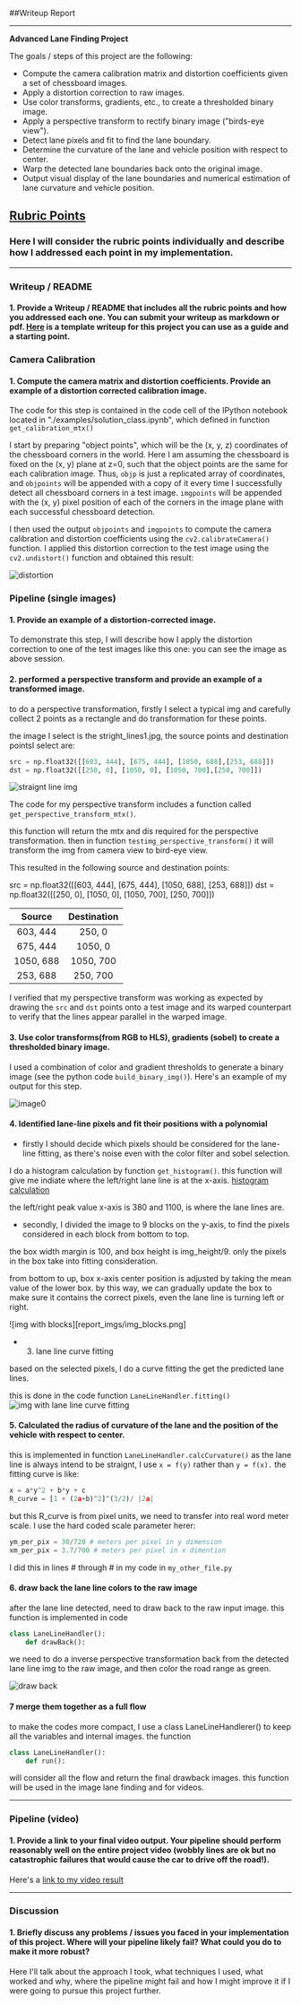 ##Writeup Report


---

**Advanced Lane Finding Project**

The goals / steps of this project are the following:

* Compute the camera calibration matrix and distortion coefficients given a set of chessboard images.
* Apply a distortion correction to raw images.
* Use color transforms, gradients, etc., to create a thresholded binary image.
* Apply a perspective transform to rectify binary image ("birds-eye view").
* Detect lane pixels and fit to find the lane boundary.
* Determine the curvature of the lane and vehicle position with respect to center.
* Warp the detected lane boundaries back onto the original image.
* Output visual display of the lane boundaries and numerical estimation of lane curvature and vehicle position.

[//]: # (Image References)

[image1]: ./examples/undistort_output.png "Undistorted"
[image2]: ./test_images/test1.jpg "Road Transformed"
[image3]: ./examples/binary_combo_example.jpg "Binary Example"
[image4]: ./examples/warped_straight_lines.jpg "Warp Example"
[image5]: ./examples/color_fit_lines.jpg "Fit Visual"
[image6]: ./examples/example_output.jpg "Output"
[video1]: ./project_video.mp4 "Video"

## [Rubric Points](https://review.udacity.com/#!/rubrics/571/view) 

### Here I will consider the rubric points individually and describe how I addressed each point in my implementation.  

---

### Writeup / README

#### 1. Provide a Writeup / README that includes all the rubric points and how you addressed each one.  You can submit your writeup as markdown or pdf.  [Here](https://github.com/udacity/CarND-Advanced-Lane-Lines/blob/master/writeup_template.md) is a template writeup for this project you can use as a guide and a starting point.  



### Camera Calibration

#### 1. Compute the camera matrix and distortion coefficients. Provide an example of a distortion corrected calibration image.

The code for this step is contained in the code cell of the IPython notebook located in "./examples/solution_class.ipynb", which defined in function `get_calibration_mtx()`


I start by preparing "object points", which will be the (x, y, z) coordinates of the chessboard corners in the world. Here I am assuming the chessboard is fixed on the (x, y) plane at z=0, such that the object points are the same for each calibration image.  Thus, `objp` is just a replicated array of coordinates, and `objpoints` will be appended with a copy of it every time I successfully detect all chessboard corners in a test image.  `imgpoints` will be appended with the (x, y) pixel position of each of the corners in the image plane with each successful chessboard detection.  

I then used the output `objpoints` and `imgpoints` to compute the camera calibration and distortion coefficients using the `cv2.calibrateCamera()` function.  I applied this distortion correction to the test image using the `cv2.undistort()` function and obtained this result: 

![distortion](./report_imgs/distortion_chessboard.png)


### Pipeline (single images)

#### 1. Provide an example of a distortion-corrected image.

To demonstrate this step, I will describe how I apply the distortion correction to one of the test images like this one:
you can see the image as above session.



#### 2.  performed a perspective transform and provide an example of a transformed image.

to do a perspective transformation, firstly I select a typical img and carefully collect 2 points as a rectangle and do transformation for these points.

the image I select is the stright_lines1.jpg, the source points and destination pointsI select are: 
```python
src = np.float32([[603, 444], [675, 444], [1050, 688],[253, 688]])
dst = np.float32([[250, 0], [1050, 0], [1050, 700],[250, 700]])
```

![straignt line img](./report_imgs/straignt_line.png)

The code for my perspective transform includes a function called `get_perspective_transform_mtx()`.

this function will return the mtx and dis required for the perspective transformation.
then in function `testimg_perspective_transform()`
it will transform the img from camera view to bird-eye view.

This resulted in the following source and destination points:

src = np.float32([[603, 444], [675, 444], [1050, 688], [253, 688]])
dst = np.float32([[250, 0], [1050, 0], [1050, 700], [250, 700]])

| Source        | Destination   | 
|:-------------:|:-------------:| 
| 603, 444      | 250, 0        | 
| 675, 444      | 1050, 0      |
| 1050, 688     | 1050, 700      |
| 253, 688      | 250, 700        |

I verified that my perspective transform was working as expected by drawing the `src` and `dst` points onto a test image and its warped counterpart to verify that the lines appear parallel in the warped image.


#### 3. Use color transforms(from RGB to HLS), gradients (sobel) to create a thresholded binary image. 

I used a combination of color and gradient thresholds to generate a binary image (see the python code  `build_binary_img()`).  Here's an example of my output for this step.

![image0](./report_imgs/bin_img.png)


#### 4. Identified lane-line pixels and fit their positions with a polynomial


* firstly I should decide which pixels should be considered for the lane-line fitting, as there's noise even with the color filter and sobel selection.

I do a histogram calculation by function `get_histogram()`. this function will give me indiate where the left/right lane line is at the x-axis.
[histogram calculation](./report_imgs/histogram.png)

the left/right peak value x-axis is 380 and 1100, is where the lane lines are.

* secondly, I divided the image to 9 blocks on the y-axis, to find the pixels considered in each block from bottom to top.

the box width margin is 100, and box height is img_height/9. only the pixels in the box take into fitting consideration.

from bottom to up, box x-axis center position is adjusted by taking the mean value of the lower box. by this way, we can gradually update the box to make sure it contains the correct pixels, even the lane line is turning left or right.

![img with blocks][report_imgs/img_blocks.png]

* 3. lane line curve fitting

based on the selected pixels, I do a curve fitting the get the predicted lane lines.

this is done in the code function `LaneLineHandler.fitting()`
![img with lane line curve fitting](report_imgs/laneline_fitting.png)


#### 5. Calculated the radius of curvature of the lane and the position of the vehicle with respect to center.

this is implemented in function
 `LaneLineHandler.calcCurvature()` as the lane line is always intend to be straignt, I use ``x = f(y)`` rather than ``y = f(x).``
the fitting curve is like:
```python
x = a*y^2 + b*y + c 
R_curve = [1 + (2a+b)^2]^(3/2)/ |2a|
```

but this R_curve is from pixel units, we need to transfer into real word meter scale.
I use the hard coded scale parameter herer:
``` python
ym_per_pix = 30/720 # meters per pixel in y dimension
xm_per_pix = 3.7/700 # meters per pixel in x dimention
```

I did this in lines # through # in my code in `my_other_file.py`

#### 6. draw back the lane line colors to the raw image
after the lane line detected, need to draw back to the raw input image.
this function is implemented in code 
```python
class LaneLineHandler():
    def drawBack():
```

we need to do a inverse perspective transformation back from the detected lane line img to the raw image, and then color the road range as green.

![draw back](report_imgs/drawback.png)

#### 7 merge them together as a full flow

to make the codes more compact, I use a class LaneLineHandlerer() to keep all the variables and internal images.
the function
```python
class LaneLineHandler():
    def run():
```

will consider all the flow and return the final drawback images.
this function will be used in the image lane finding and for videos.

---

### Pipeline (video)

#### 1. Provide a link to your final video output.  Your pipeline should perform reasonably well on the entire project video (wobbly lines are ok but no catastrophic failures that would cause the car to drive off the road!).

Here's a [link to my video result](./project_video.mp4)

---

### Discussion

#### 1. Briefly discuss any problems / issues you faced in your implementation of this project.  Where will your pipeline likely fail?  What could you do to make it more robust?

Here I'll talk about the approach I took, what techniques I used, what worked and why, where the pipeline might fail and how I might improve it if I were going to pursue this project further.  

